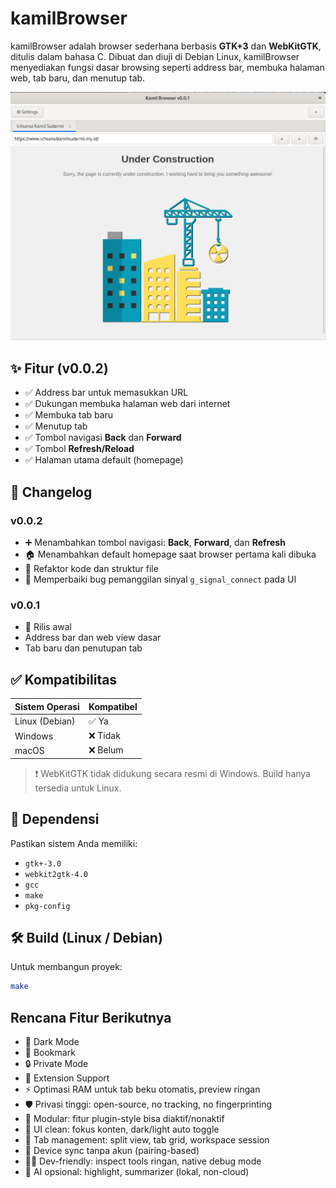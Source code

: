 # kamilBrowser

kamilBrowser adalah browser sederhana berbasis **GTK+3** dan **WebKitGTK**, ditulis dalam bahasa C. Dibuat dan diuji di Debian Linux, kamilBrowser menyediakan fungsi dasar browsing seperti address bar, membuka halaman web, tab baru, dan menutup tab.

![Screenshot kamilBrowser](./assets/preview/preview-v002.png)

## ✨ Fitur (v0.0.2)

- ✅ Address bar untuk memasukkan URL
- ✅ Dukungan membuka halaman web dari internet
- ✅ Membuka tab baru
- ✅ Menutup tab
- ✅ Tombol navigasi **Back** dan **Forward**
- ✅ Tombol **Refresh/Reload**
- ✅ Halaman utama default (homepage)

## 🔄 Changelog

### v0.0.2
- ➕ Menambahkan tombol navigasi: **Back**, **Forward**, dan **Refresh**
- 🏠 Menambahkan default homepage saat browser pertama kali dibuka
- 🧹 Refaktor kode dan struktur file
- 🐛 Memperbaiki bug pemanggilan sinyal `g_signal_connect` pada UI

### v0.0.1
- 🎉 Rilis awal
- Address bar dan web view dasar
- Tab baru dan penutupan tab

## ✅ Kompatibilitas

| Sistem Operasi | Kompatibel |
|----------------|------------|
| Linux (Debian) | ✅ Ya       |
| Windows        | ❌ Tidak    |
| macOS          | ❌ Belum    |

> ❗ WebKitGTK tidak didukung secara resmi di Windows. Build hanya tersedia untuk Linux.

## 🧰 Dependensi

Pastikan sistem Anda memiliki:

- `gtk+-3.0`
- `webkit2gtk-4.0`
- `gcc`
- `make`
- `pkg-config`

## 🛠 Build (Linux / Debian)

Untuk membangun proyek:

```bash
make
```

## Rencana Fitur Berikutnya
- 🎨 Dark Mode
- 📁 Bookmark
- 🔒 Private Mode
- 🧩 Extension Support
- ⚡ Optimasi RAM untuk tab beku otomatis, preview ringan
- 🛡️ Privasi tinggi: open-source, no tracking, no fingerprinting
- 🧩 Modular: fitur plugin-style bisa diaktif/nonaktif
- 🧼 UI clean: fokus konten, dark/light auto toggle
- 🧭 Tab management: split view, tab grid, workspace session
- 🔄 Device sync tanpa akun (pairing-based)
- 👨‍💻 Dev-friendly: inspect tools ringan, native debug mode
- 🤖 AI opsional: highlight, summarizer (lokal, non-cloud)